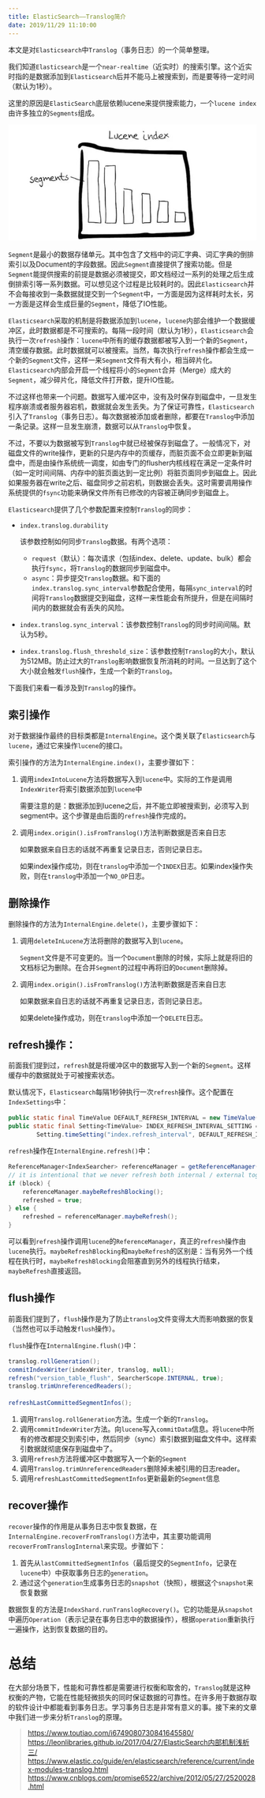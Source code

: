 ```yaml
---
title: ElasticSearch——Translog简介
date: 2019/11/29 11:10:00
---
```


本文是对`Elasticsearch`中`Translog`（事务日志）的一个简单整理。

<!-- more -->

我们知道`Elasticsearch`是一个`near-realtime`（近实时）的搜索引擎。这个近实时指的是数据添加到`Elasticsearch`后并不能马上被搜索到，而是要等待一定时间（默认为1秒）。

这里的原因是`ElasticSearch`底层依赖lucene来提供搜索能力，一个`lucene index`由许多独立的`Segments`组成。

![lucene_index](media/lucene_index.png)

`Segment`是最小的数据存储单元。其中包含了文档中的词汇字典、词汇字典的倒排索引以及Document的字段数据。因此`Segment`直接提供了搜索功能。但是`Segment`能提供搜索的前提是数据必须被提交，即文档经过一系列的处理之后生成倒排索引等一系列数据。可以想见这个过程是比较耗时的。因此`Elasticsearch`并不会每接收到一条数据就提交到一个`Segment`中，一方面是因为这样耗时太长，另一方面是这样会生成巨量的`Segment`，降低了IO性能。

`Elasticsearch`采取的机制是将数据添加到`lucene`，`lucene`内部会维护一个数据缓冲区，此时数据都是不可搜索的。每隔一段时间（默认为1秒），`Elasticsearch`会执行一次`refresh`操作：`lucene`中所有的缓存数据都被写入到一个新的`Segment`，清空缓存数据。此时数据就可以被搜索。当然，每次执行`refresh`操作都会生成一个新的`Segment`文件，这样一来`Segment`文件有大有小，相当碎片化。`Elasticsearch`内部会开启一个线程将小的`Segment`合并（Merge）成大的`Segment`，减少碎片化，降低文件打开数，提升IO性能。

不过这样也带来一个问题。数据写入缓冲区中，没有及时保存到磁盘中，一旦发生程序崩溃或者服务器宕机，数据就会发生丢失。为了保证可靠性，`Elasticsearch`引入了`Translog`（事务日志）。每次数据被添加或者删除，都要在`Translog`中添加一条记录。这样一旦发生崩溃，数据可以从`Translog`中恢复。

不过，不要以为数据被写到`Translog`中就已经被保存到磁盘了。一般情况下，对磁盘文件的write操作，更新的只是内存中的页缓存，而脏页面不会立即更新到磁盘中，而是由操作系统统一调度，如由专门的flusher内核线程在满足一定条件时（如一定时间间隔、内存中的脏页面达到一定比例）将脏页面同步到磁盘上。因此如果服务器在write之后、磁盘同步之前宕机，则数据会丢失。这时需要调用操作系统提供的`fsync`功能来确保文件所有已修改的内容被正确同步到磁盘上。

`Elasticsearch`提供了几个参数配置来控制`Translog`的同步：

- `index.translog.durability`

    该参数控制如何同步`Translog`数据。有两个选项：
    
    - `request`（默认）：每次请求（包括index、delete、update、bulk）都会执行`fsync`，将`Translog`的数据同步到磁盘中。
    - `async`：异步提交`Translog`数据。和下面的`index.translog.sync_interval`参数配合使用，每隔`sync_interval`的时间将`Translog`数据提交到磁盘，这样一来性能会有所提升，但是在间隔时间内的数据就会有丢失的风险。

- `index.translog.sync_interval`：该参数控制`Translog`的同步时间间隔。默认为5秒。
- `index.translog.flush_threshold_size`：该参数控制`Translog`的大小，默认为512MB。防止过大的`Translog`影响数据恢复所消耗的时间。一旦达到了这个大小就会触发`flush`操作，生成一个新的`Translog`。

下面我们来看一看涉及到`Translog`的操作。

## 索引操作

对于数据操作最终的目标类都是`InternalEngine`。这个类关联了`Elasticsearch`与`lucene`，通过它来操作`lucene`的接口。

索引操作的方法为`InternalEngine.index()`，主要步骤如下：

1. 调用`indexIntoLucene`方法将数据写入到`lucene`中。实际的工作是调用`IndexWriter`将索引数据添加到`lucene`中

    需要注意的是：数据添加到lucene之后，并不能立即被搜索到，必须写入到segment中。这个步骤是由后面的`refresh`操作完成的。

2. 调用`index.origin().isFromTranslog()`方法判断数据是否来自日志

    如果数据来自日志的话就不再重复记录日志，否则记录日志。
    
    如果index操作成功，则在`translog`中添加一个`INDEX`日志。如果index操作失败，则在`translog`中添加一个`NO_OP`日志。

## 删除操作

删除操作的方法为`InternalEngine.delete()`，主要步骤如下：

1. 调用`deleteInLucene`方法将删除的数据写入到`lucene`。

    `Segment`文件是不可变更的。当一个`Document`删除的时候，实际上就是将旧的文档标记为删除。在合并`Segment`的过程中再将旧的`Document`删除掉。

2. 调用`index.origin().isFromTranslog()`方法判断数据是否来自日志

    如果数据来自日志的话就不再重复记录日志，否则记录日志。
    
    如果delete操作成功，则在`translog`中添加一个`DELETE`日志。

## refresh操作：

前面我们提到过，`refresh`就是将缓冲区中的数据写入到一个新的`Segment`。这样缓存中的数据就处于可被搜索状态。

默认情况下，`Elasticsearch`每隔1秒钟执行一次`refresh`操作。这个配置在`IndexSettings`中：

```java
public static final TimeValue DEFAULT_REFRESH_INTERVAL = new TimeValue(1, TimeUnit.SECONDS);
public static final Setting<TimeValue> INDEX_REFRESH_INTERVAL_SETTING =
        Setting.timeSetting("index.refresh_interval", DEFAULT_REFRESH_INTERVAL, new TimeValue(-1, TimeUnit.MILLISECONDS),
```

`refresh`操作在`InternalEngine.refresh()`中：

```java
ReferenceManager<IndexSearcher> referenceManager = getReferenceManager(scope);
// it is intentional that we never refresh both internal / external together
if (block) {
    referenceManager.maybeRefreshBlocking();
    refreshed = true;
} else {
    refreshed = referenceManager.maybeRefresh();
}
```

可以看到`refresh`操作调用`lucene`的`ReferenceManager`，真正的`refresh`操作由`lucene`执行。`maybeRefreshBlocking`和`maybeRefresh`的区别是：当有另外一个线程在执行时，`maybeRefreshBlocking`会阻塞直到另外的线程执行结束，`maybeRefresh`直接返回。


## flush操作

前面我们提到了，`flush`操作是为了防止`translog`文件变得太大而影响数据的恢复（当然也可以手动触发`flush`操作）。

`flush`操作在`InternalEngine.flush()`中：

```java
translog.rollGeneration();
commitIndexWriter(indexWriter, translog, null);
refresh("version_table_flush", SearcherScope.INTERNAL, true);
translog.trimUnreferencedReaders();

refreshLastCommittedSegmentInfos();
```

1. 调用`Translog.rollGeneration`方法。生成一个新的`Translog`。
2. 调用`commitIndexWriter`方法。向`lucene`写入`commitData`信息。将`lucene`中所有的修改都提交到索引中，然后同步（sync）索引数据到磁盘文件中。这样索引数据就彻底保存到磁盘中了。
3. 调用`refresh`方法将缓冲区中数据写入一个新的`Segment`
4. 调用`Translog.trimUnreferencedReaders`删除掉未被引用的日志reader。
5. 调用`refreshLastCommittedSegmentInfos`更新最新的`Segment`信息

## recover操作

`recover`操作的作用是从事务日志中恢复数据，在`InternalEngine.recoverFromTranslog()`方法中，其主要功能调用`recoverFromTranslogInternal`来实现。步骤如下：

1. 首先从`lastCommittedSegmentInfos`（最后提交的`SegmentInfo`，记录在`lucene`中）中获取事务日志的`generation`。
2. 通过这个`generation`生成事务日志的`snapshot`（快照），根据这个`snapshot`来恢复数据

数据恢复的方法是`IndexShard.runTranslogRecovery()`。它的功能是从`snapshot`中遍历`Operation`（表示记录在事务日志中的数据操作），根据`operation`重新执行一遍操作，达到恢复数据的目的。


# 总结

在大部分场景下，性能和可靠性都是需要进行权衡和取舍的，`Translog`就是这种权衡的产物，它能在性能轻微损失的同时保证数据的可靠性。在许多用于数据存取的软件设计中都能看到事务日志。学习事务日志是非常有意义的事。接下来的文章中我们进一步来分析`Translog`的原理。



























> https://www.toutiao.com/i6749080730841645580/
> https://leonlibraries.github.io/2017/04/27/ElasticSearch内部机制浅析三/
> https://www.elastic.co/guide/en/elasticsearch/reference/current/index-modules-translog.html
> https://www.cnblogs.com/promise6522/archive/2012/05/27/2520028.html